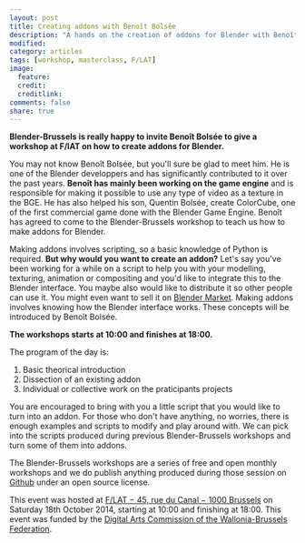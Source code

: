 ```yaml
---
layout: post
title: Creating addons with Benoît Bolsée
description: "A hands on the creation of addons for Blender with Benoît Bolsée, one of the game engine developper."
modified:
category: articles
tags: [workshop, masterclass, F/LAT]
image:
  feature: 
  credit:
  creditlink:
comments: false
share: true
---
```


**Blender-Brussels is really happy to invite Benoît Bolsée to give a workshop at F/lAT on how to create addons for Blender.**

You may not know Benoît Bolsée, but you'll sure be glad to meet him. He is one of the Blender developpers and has significantly contributed to it over the past years. 
**Benoît has mainly been working on the game engine** and is responsible for making it possible to use any type of video as a texture in the BGE. 
He has also helped his son, Quentin Bolsée, create ColorCube, one of the first commercial game done with the Blender Game Engine. 
Benoît has agreed to come to the Blender-Brussels workshop to teach us how to make addons for Blender.

Making addons involves scripting, so a basic knowledge of Python is required. **But why would you want to create an addon?** 
Let's say you've been working for a while on a script to help you with your modelling, texturing, animation or compositing and you'd like to integrate this to the Blender interface. 
You maybe also would like to distribute it so other people can use it. You might even want to sell it on [Blender Market](http://cgcookiemarkets.com/blender/all-products/category/scripts-and-addons/). 
Making addons involves knowing how the Blender interface works. These concepts will be introduced by Benoît Bolsée.

**The workshops starts at 10:00 and finishes at 18:00.**

The program of the day is:

1. Basic theorical introduction
2. Dissection of an existing addon
3. Individual or collective work on the praticipants projects
 
You are encouraged to bring with you a little script that you would like to turn into an addon. 
For those who don't have anything, no worries, there is enough examples and scripts to modify and play around with. 
We can pick into the scripts produced during previous Blender-Brussels workshops and turn some of them into addons.

The Blender-Brussels workshops are a series of free and open monthly workshops and we do publish anything produced during those session on [Github](https://github.com/blender-brussels) under an open source license.

This event was hosted at [F/LAT − 45, rue du Canal − 1000 Brussels](http://www.openstreetmap.org/#map=19/50.85476/4.34986&layers=N) on Saturday 18th October 2014, starting at 10:00 and finishing at 18:00.
This event was funded by the [Digital Arts Commission of the Wallonia-Brussels Federation](http://www.arts-numeriques.culture.be/).


